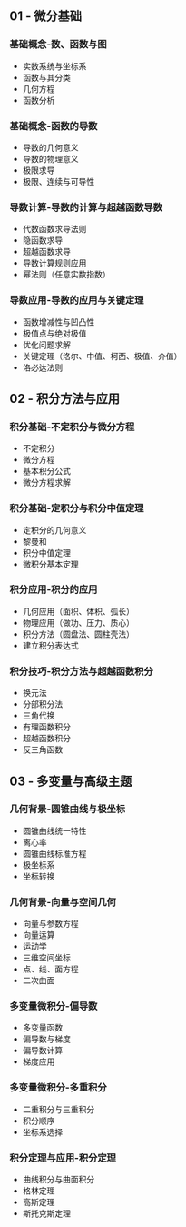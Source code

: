 ## **01 \- 微分基础**

### **基础概念-数、函数与图**

* 实数系统与坐标系  
* 函数与其分类  
* 几何方程  
* 函数分析

### **基础概念-函数的导数**

* 导数的几何意义  
* 导数的物理意义  
* 极限求导  
* 极限、连续与可导性

### **导数计算-导数的计算与超越函数导数**

* 代数函数求导法则  
* 隐函数求导  
* 超越函数求导  
* 导数计算规则应用  
* 幂法则（任意实数指数）

### **导数应用-导数的应用与关键定理**

* 函数增减性与凹凸性  
* 极值点与绝对极值  
* 优化问题求解  
* 关键定理（洛尔、中值、柯西、极值、介值）  
* 洛必达法则

## **02 \- 积分方法与应用**

### **积分基础-不定积分与微分方程**

* 不定积分  
* 微分方程  
* 基本积分公式  
* 微分方程求解

### **积分基础-定积分与积分中值定理**

* 定积分的几何意义  
* 黎曼和  
* 积分中值定理  
* 微积分基本定理

### **积分应用-积分的应用**

* 几何应用（面积、体积、弧长）  
* 物理应用（做功、压力、质心）  
* 积分方法（圆盘法、圆柱壳法）  
* 建立积分表达式

### **积分技巧-积分方法与超越函数积分**

* 换元法  
* 分部积分法  
* 三角代换  
* 有理函数积分  
* 超越函数积分  
* 反三角函数

## **03 \- 多变量与高级主题**

### **几何背景-圆锥曲线与极坐标**

* 圆锥曲线统一特性  
* 离心率  
* 圆锥曲线标准方程  
* 极坐标系  
* 坐标转换

### **几何背景-向量与空间几何**

* 向量与参数方程  
* 向量运算  
* 运动学  
* 三维空间坐标  
* 点、线、面方程  
* 二次曲面

### **多变量微积分-偏导数**

* 多变量函数  
* 偏导数与梯度  
* 偏导数计算  
* 梯度应用

### **多变量微积分-多重积分**

* 二重积分与三重积分  
* 积分顺序  
* 坐标系选择

### **积分定理与应用-积分定理**

* 曲线积分与曲面积分  
* 格林定理  
* 高斯定理  
* 斯托克斯定理